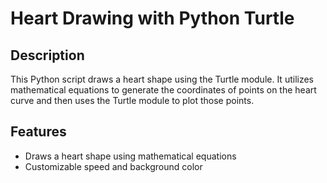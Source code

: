 # Heart Drawing with Python Turtle

## Description

This Python script draws a heart shape using the Turtle module. It utilizes mathematical equations to generate the coordinates of points on the heart curve and then uses the Turtle module to plot those points.

## Features

- Draws a heart shape using mathematical equations
- Customizable speed and background color
